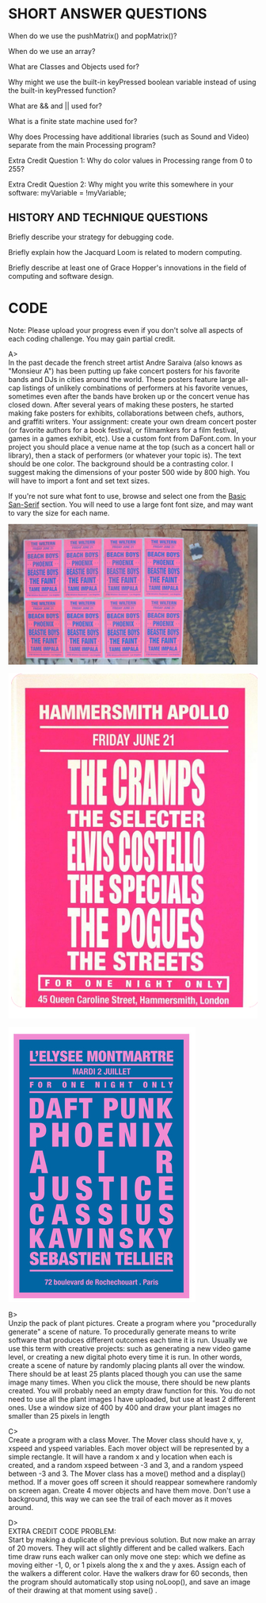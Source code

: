 # SHORT ANSWER QUESTIONS

When do we use the pushMatrix() and popMatrix()?

When do we use an array?

What are Classes and Objects used for?

Why might we use the built-in keyPressed boolean variable instead of using the built-in keyPressed function? 

What are && and || used for?

What is a finite state machine used for?

Why does Processing have additional libraries (such as Sound and Video) separate from the main Processing program?

Extra Credit Question 1: Why do color values in Processing range from 0 to 255?

Extra Credit Question 2: Why might you write this somewhere in your software: myVariable = !myVariable;


## HISTORY AND TECHNIQUE QUESTIONS

Briefly describe your strategy for debugging code.

Briefly explain how the Jacquard Loom is related to modern computing.

Briefly describe at least one of Grace Hopper's innovations in the field of computing and software design.

# CODE

Note: Please upload your progress even if you don't solve all aspects of each coding challenge. You may gain partial credit.

A>  
In the past decade the french street artist Andre Saraiva (also knows as "Monsieur A") has been putting up fake concert posters for his favorite bands and DJs in cities around the world. These posters feature large all-cap listings of unlikely combinations of performers at his favorite venues, sometimes even after the bands have broken up or the concert venue has closed down. After several years of making these posters, he started making fake posters for exhibits, collaborations between chefs, authors, and graffiti writers. Your assignment: create your own dream concert poster (or favorite authors for a book festival, or filmamkers for a film festival, games in a games exhibit, etc). Use a custom font from DaFont.com. In your project you should place a venue name at the top (such as a concert hall or library), then a stack of performers (or whatever your topic is). The text should be one color. The background should be a contrasting color. I suggest making the dimensions of your poster 500 wide by 800 high. You will have to import a font and set text sizes.

If you're not sure what font to use, browse and select one from the [Basic San-Serif](https://www.dafont.com/theme.php?cat=501) section. You will need to use a large font font size, and may want to vary the size for each name.

![wheatpasted posters](mra1.jpg)

![The Cramps and others poster](cramps.png)

![DAFT PUNK and others poster](montmartre.png)

B>  
Unzip the pack of plant pictures. Create a program where you "procedurally generate" a scene of nature. To procedurally generate means to write software that produces different outcomes each time it is run. Usually we use this term with creative projects: such as generating a new video game level, or creating a new digital photo every time it is run. In other words, create a scene of nature by randomly placing plants all over the window. There should be at least 25 plants placed though you can use the same image many times. When you click the mouse, there should be new plants created. You will probably need an empty draw function for this. You do not need to use all the plant images I have uploaded, but use at least 2 different ones. Use a window size of 400 by 400 and draw your plant images no smaller than 25 pixels in length

C>  
Create a program with a class Mover. The Mover class should have x, y, xspeed and yspeed variables. Each mover object will be represented by a simple rectangle. It will have a random x and y location when each is created, and a random xspeed between -3 and 3, and a random yspeed between -3 and 3. The Mover class has a move() method and a display() method. If a mover goes off screen it should reappear somewhere randomly on screen agan. Create 4 mover objects and have them move. Don't use a background, this way we can see the trail of each mover as it moves around. 

D>  
EXTRA CREDIT CODE PROBLEM:  
Start by making a duplicate of the previous solution. But now make an array of 20 movers. They will act slightly different and be called walkers. Each time draw runs each walker can only move one step: which we define as moving either -1, 0, or 1 pixels along the x and the y axes. Assign each of the walkers a different color. Have the walkers draw for 60 seconds, then the program should automatically stop using noLoop(), and save an image of their drawing at that moment using save() .
